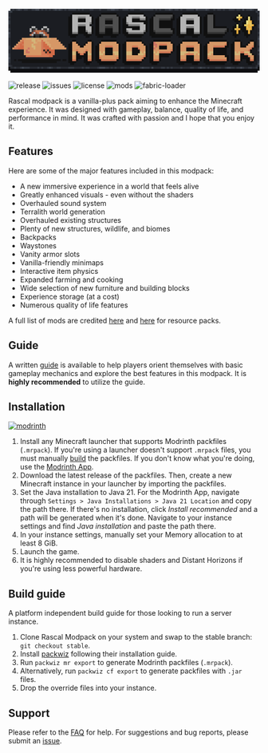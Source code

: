 ![banner](./assets/banner.png)

![release](https://img.shields.io/github/v/release/rabbit-time/rascal-modpack?logo=github&color=22272E)
![issues](https://img.shields.io/github/issues-raw/rabbit-time/rascal-modpack?style=flat&label=issues&color=22272E&logo=github)
![license](https://img.shields.io/github/license/rabbit-time/rascal-modpack?style=flat)
![mods](https://img.shields.io/github/directory-file-count/rabbit-time/rascal-modpack/mods?type=file&style=flat&label=mods)
![fabric-loader](https://img.shields.io/badge/fabric--loader-0.17.2-blue?style=flat)

Rascal modpack is a vanilla-plus pack aiming to enhance the Minecraft experience. It was designed with gameplay, balance, quality of life, and performance in mind. It was crafted with passion and I hope that you enjoy it.

## Features
Here are some of the major features included in this modpack:
- A new immersive experience in a world that feels alive
- Greatly enhanced visuals - even without the shaders
- Overhauled sound system
- Terralith world generation
- Overhauled existing structures
- Plenty of new structures, wildlife, and biomes
- Backpacks
- Waystones
- Vanity armor slots
- Vanilla-friendly minimaps
- Interactive item physics
- Expanded farming and cooking
- Wide selection of new furniture and building blocks
- Experience storage (at a cost)
- Numerous quality of life features

A full list of mods are credited [here](./docs/mod_list.md) and [here](./docs/resourcepack_list.md) for resource packs.

## Guide
A written [guide](./docs/guide.md) is available to help players orient themselves with basic gameplay mechanics and explore the best features in this modpack. It is **highly recommended** to utilize the guide.

## Installation
[![modrinth](https://img.shields.io/modrinth/game-versions/F9jhv9Km?color=00AF5C&label=latest&logo=modrinth&style=flat&last=true)](https://modrinth.com/modpack/rascal-modpack)

1. Install any Minecraft launcher that supports Modrinth packfiles (`.mrpack`). If you're using a launcher doesn't support `.mrpack` files, you must manually [build](./README.md#build-guide) the packfiles. If you don't know what you're doing, use the [Modrinth App](https://modrinth.com/app).
2. Download the latest release of the packfiles. Then, create a new Minecraft instance in your launcher by importing the packfiles.
3. Set the Java installation to Java 21. For the Modrinth App, navigate through `Settings > Java Installations > Java 21 Location` and copy the path there. If there's no installation, click *Install recommended* and a path will be generated when it's done. Navigate to your instance settings and find *Java installation* and paste the path there.
4. In your instance settings, manually set your Memory allocation to at least 8 GiB.
5. Launch the game.
6. It is highly recommended to disable shaders and Distant Horizons if you're using less powerful hardware.

## Build guide
A platform independent build guide for those looking to run a server instance.

1. Clone Rascal Modpack on your system and swap to the stable branch: `git checkout stable`.
2. Install [packwiz](https://github.com/packwiz/packwiz) following their installation guide.
3. Run `packwiz mr export` to generate Modrinth packfiles (`.mrpack`).
4. Alternatively, run `packwiz cf export` to generate packfiles with `.jar` files.
5. Drop the override files into your instance.

## Support
Please refer to the [FAQ](./docs/faq.md) for help. For suggestions and bug reports, please submit an [issue](https://github.com/rabbit-time/rascal-modpack/issues).

